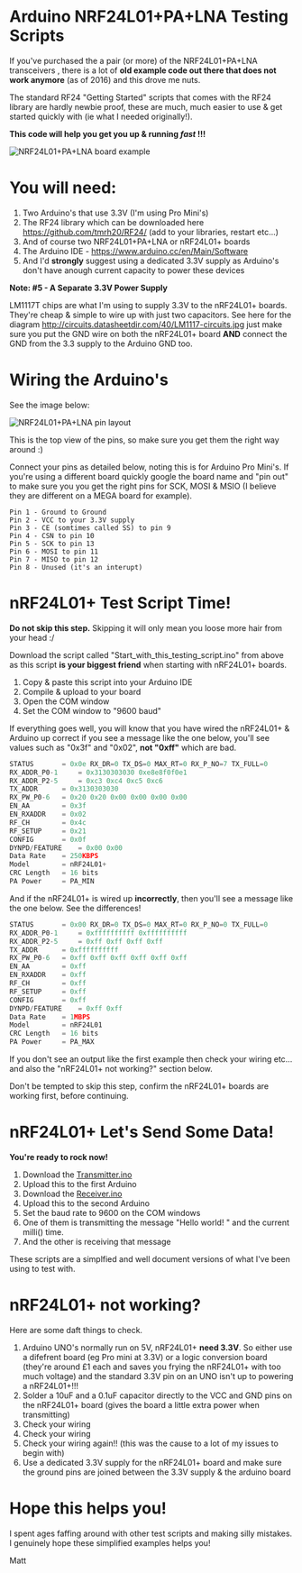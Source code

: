 # Arduino NRF24L01+PA+LNA Testing Scripts

If you've purchased the a pair (or more) of the NRF24L01+PA+LNA transceivers , there is a lot of **old example code out there that does not work anymore** (as of 2016) and this drove me nuts.

The standard RF24 "Getting Started" scripts that comes with the RF24 library are hardly newbie proof, these are much, much easier to use & get started quickly with (ie what I needed originally!).

**This code will help you get you up & running *fast* !!!**

![NRF24L01+PA+LNA board example](http://www.elecfreaks.com/wiki/images/1/1d/N24l01_figure20.jpg)

# You will need:

1. Two Arduino's that use 3.3V (I'm using Pro Mini's)
2. The RF24 library which can be downloaded here https://github.com/tmrh20/RF24/ (add to your libraries, restart etc...)
3. And of course two NRF24L01+PA+LNA or nRF24L01+ boards
4. The Arduino IDE - https://www.arduino.cc/en/Main/Software
5. And I'd **strongly** suggest using a dedicated 3.3V supply as Arduino's don't have anough current capacity to power these devices

**Note: #5 - A Separate 3.3V Power Supply**

LM1117T chips are what I'm using to supply 3.3V to the nRF24L01+ boards. They're cheap & simple to wire up with just two capacitors. See here for the diagram http://circuits.datasheetdir.com/40/LM1117-circuits.jpg just make sure you put the GND wire on both the nRF24L01+ board  **AND** connect the GND from the 3.3 supply to the Arduino GND too.

# Wiring the Arduino's

See the image below:

![NRF24L01+PA+LNA pin layout](https://arduino-info.wikispaces.com/file/view/24L01Pinout-800.jpg/243330999/24L01Pinout-800.jpg)

This is the top view of the pins, so make sure you get them the right way around :)

Connect your pins as detailed below, noting this is for Arduino Pro Mini's. If you're using a different board quickly google the board name and "pin out" to make sure you you get the right pins for SCK, MOSI & MSIO (I believe they are different on a MEGA board for example).

```
Pin 1 - Ground to Ground
Pin 2 - VCC to your 3.3V supply
Pin 3 - CE (somtimes called SS) to pin 9
Pin 4 - CSN to pin 10
Pin 5 - SCK to pin 13
Pin 6 - MOSI to pin 11
Pin 7 - MISO to pin 12
Pin 8 - Unused (it's an interupt)
```

# nRF24L01+ Test Script Time!

**Do not skip this step.**  Skipping it will only mean you loose more hair from your head :/

Download the script called "Start_with_this_testing_script.ino" from above as this script **is your biggest friend** when starting with nRF24L01+ boards.

1. Copy & paste this script into your Arduino IDE
2. Compile & upload to your board
3. Open the COM window
4. Set the COM window to "9600 baud"
 
If everything goes well, you will know that you have wired the nRF24L01+ & Arduino up correct if you see a message like the one below, you'll see values such as "0x3f" and "0x02", **not "0xff"** which are bad.

```c
STATUS		 = 0x0e RX_DR=0 TX_DS=0 MAX_RT=0 RX_P_NO=7 TX_FULL=0
RX_ADDR_P0-1	 = 0x3130303030 0xe8e8f0f0e1
RX_ADDR_P2-5	 = 0xc3 0xc4 0xc5 0xc6
TX_ADDR		 = 0x3130303030
RX_PW_P0-6	 = 0x20 0x20 0x00 0x00 0x00 0x00
EN_AA		 = 0x3f
EN_RXADDR	 = 0x02
RF_CH		 = 0x4c
RF_SETUP	 = 0x21
CONFIG		 = 0x0f
DYNPD/FEATURE	 = 0x00 0x00
Data Rate	 = 250KBPS
Model		 = nRF24L01+
CRC Length	 = 16 bits
PA Power	 = PA_MIN
```

And if the nRF24L01+ is wired up **incorrectly**, then you'll see a message like the one below. See the differences!

```c
STATUS		 = 0x00 RX_DR=0 TX_DS=0 MAX_RT=0 RX_P_NO=0 TX_FULL=0
RX_ADDR_P0-1	 = 0xffffffffff 0xffffffffff
RX_ADDR_P2-5	 = 0xff 0xff 0xff 0xff
TX_ADDR		 = 0xffffffffff
RX_PW_P0-6	 = 0xff 0xff 0xff 0xff 0xff 0xff
EN_AA		 = 0xff
EN_RXADDR	 = 0xff
RF_CH		 = 0xff
RF_SETUP	 = 0xff
CONFIG		 = 0xff
DYNPD/FEATURE	 = 0xff 0xff
Data Rate	 = 1MBPS
Model		 = nRF24L01
CRC Length	 = 16 bits
PA Power	 = PA_MAX
```

If you don't see an output like the first example then check your wiring etc... and also the "nRF24L01+ not working?" section below.

Don't be tempted to skip this step, confirm the nRF24L01+ boards are working first, before continuing.

# nRF24L01+ Let's Send Some Data!

**You're ready to rock now!**

1. Download the [Transmitter.ino](https://github.com/moggiex/NRF24L01-PA-LNA-Testing-Scripts/blob/master/Transmitter.ino)
2. Upload this to the first Arduino
3. Download the [Receiver.ino](https://github.com/moggiex/NRF24L01-PA-LNA-Testing-Scripts/blob/master/Receiver.ino)
4. Upload this to the second Arduino
5. Set the baud rate to 9600 on the COM windows
6. One of them is transmitting the message  "Hello world! " and the current milli() time.
7. And the other is receiving that message

These scripts are a simplfied and well document versions of what I've been using to test with. 

# nRF24L01+ not working?

Here are some daft things to check.

1. Arduino UNO's normally run on 5V, nRF24L01+ **need 3.3V**. So either use a difefrent board (eg Pro mini at 3.3V) or a logic conversion board (they're around £1 each and saves you frying the nRF24L01+ with too much voltage) and the standard 3.3V pin on an UNO isn't up to powering a nRF24L01+!!!
2. Solder a 10uF and a 0.1uF capacitor directly to the VCC and GND pins on the nRF24L01+ board (gives the board a little extra power when transmitting)
3. Check your wiring 
4. Check your wiring
4. Check your wiring again!! (this was the cause to a lot of my issues to begin with)
5. Use a dedicated 3.3V supply for the nRF24L01+ board and make sure the ground pins are joined between the 3.3V supply & the arduino board

# Hope this helps you!
I spent ages faffing around with other test scripts and making silly mistakes. I genuinely hope these simplified examples helps you!

Matt
